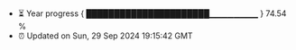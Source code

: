 - ⏳ Year progress { ██████████████████████▁▁▁▁▁▁▁▁ } 74.54 %
- ⏰ Updated on Sun, 29 Sep 2024 19:15:42 GMT

